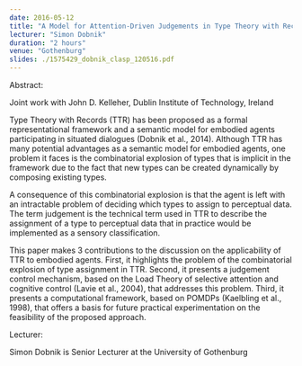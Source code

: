 ```yaml
---
date: 2016-05-12
title: "A Model for Attention-Driven Judgements in Type Theory with Records"
lecturer: "Simon Dobnik"
duration: "2 hours"
venue: "Gothenburg"
slides: ./1575429_dobnik_clasp_120516.pdf
---
```


 

Abstract:

Joint work with John D. Kelleher, Dublin Institute of Technology, Ireland

Type Theory with Records (TTR) has been proposed as a formal representational framework and a semantic model for embodied agents participating in situated dialogues (Dobnik et al., 2014). Although TTR has many potential advantages as a semantic model for embodied agents, one problem it faces is the combinatorial explosion of types that is implicit in the framework due to the fact that new types can be created dynamically by composing existing types.

A consequence of this combinatorial explosion is that the agent is left with an intractable problem of deciding which types to assign to perceptual data. The term judgement is the technical term used in TTR to describe the assignment of a type to perceptual data that in practice would be implemented as a sensory classification.

This paper makes 3 contributions to the discussion on the applicability of TTR to embodied agents. First, it highlights the problem of the combinatorial explosion of type assignment in TTR. Second, it presents a judgement control mechanism, based on the Load Theory of selective attention and cognitive control (Lavie et al., 2004), that addresses this problem. Third, it presents a computational framework, based on POMDPs (Kaelbling et al., 1998), that offers a basis for future practical experimentation on the feasibility of the proposed approach.

Lecturer: 

Simon Dobnik is Senior Lecturer at the University of Gothenburg




